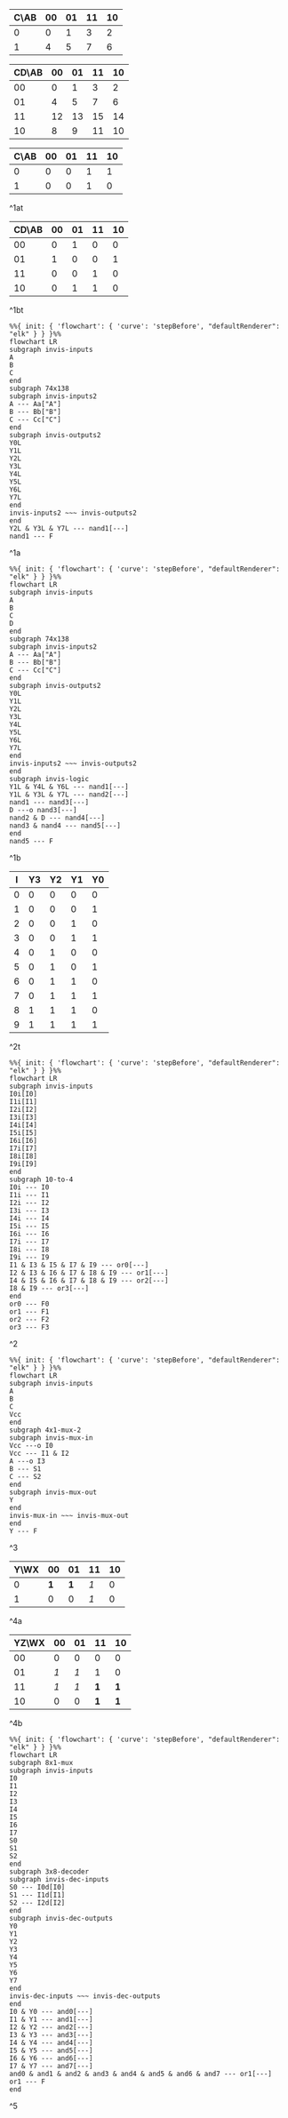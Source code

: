 
| C\AB | 00  | 01  | 11  | 10  |
| ---- | --- | --- | --- | --- |
| 0    | 0   | 1   | 3   | 2   |
| 1    | 4   | 5   | 7   | 6   |

| CD\AB | 00  | 01  | 11  | 10  |
| ----- | --- | --- | --- | --- |
| 00    | 0   | 1   | 3   | 2   |
| 01    | 4   | 5   | 7   | 6   |
| 11    | 12  | 13  | 15  | 14  |
| 10    | 8   | 9   | 11  | 10  |

| C\AB | 00  | 01  | 11  | 10  |
| ---- | --- | --- | --- | --- |
| 0    | 0   | 0   | 1   | 1   |
| 1    | 0   | 0   | 1   | 0   |
^1at

| CD\AB | 00  | 01  | 11  | 10  |
| ----- | --- | --- | --- | --- |
| 00    | 0   | 1   | 0   | 0   |
| 01    | 1   | 0   | 0   | 1   |
| 11    | 0   | 0   | 1   | 0   |
| 10    | 0   | 1   | 1   | 0   |
^1bt

```mermaid
%%{ init: { 'flowchart': { 'curve': 'stepBefore', "defaultRenderer": "elk" } } }%%
flowchart LR
subgraph invis-inputs
A
B
C
end
subgraph 74x138
subgraph invis-inputs2
A --- Aa["A"]
B --- Bb["B"]
C --- Cc["C"]
end
subgraph invis-outputs2
Y0L
Y1L
Y2L
Y3L
Y4L
Y5L
Y6L
Y7L
end
invis-inputs2 ~~~ invis-outputs2
end
Y2L & Y3L & Y7L --- nand1[---]
nand1 --- F
```
^1a

```mermaid
%%{ init: { 'flowchart': { 'curve': 'stepBefore', "defaultRenderer": "elk" } } }%%
flowchart LR
subgraph invis-inputs
A
B
C
D
end
subgraph 74x138
subgraph invis-inputs2
A --- Aa["A"]
B --- Bb["B"]
C --- Cc["C"]
end
subgraph invis-outputs2
Y0L
Y1L
Y2L
Y3L
Y4L
Y5L
Y6L
Y7L
end
invis-inputs2 ~~~ invis-outputs2
end
subgraph invis-logic
Y1L & Y4L & Y6L --- nand1[---]
Y1L & Y3L & Y7L --- nand2[---]
nand1 --- nand3[---]
D ---o nand3[---]
nand2 & D --- nand4[---]
nand3 & nand4 --- nand5[---]
end
nand5 --- F
```
^1b

| I   | Y3  | Y2  | Y1  | Y0  |
| --- | --- | --- | --- | --- |
| 0   | 0   | 0   | 0   | 0   |
| 1   | 0   | 0   | 0   | 1   |
| 2   | 0   | 0   | 1   | 0   |
| 3   | 0   | 0   | 1   | 1   |
| 4   | 0   | 1   | 0   | 0   |
| 5   | 0   | 1   | 0   | 1   |
| 6   | 0   | 1   | 1   | 0   |
| 7   | 0   | 1   | 1   | 1   |
| 8   | 1   | 1   | 1   | 0   |
| 9   | 1   | 1   | 1   | 1   |
^2t

```mermaid
%%{ init: { 'flowchart': { 'curve': 'stepBefore', "defaultRenderer": "elk" } } }%%
flowchart LR
subgraph invis-inputs
I0i[I0]
I1i[I1]
I2i[I2]
I3i[I3]
I4i[I4]
I5i[I5]
I6i[I6]
I7i[I7]
I8i[I8]
I9i[I9]
end
subgraph 10-to-4
I0i --- I0
I1i --- I1
I2i --- I2
I3i --- I3
I4i --- I4
I5i --- I5
I6i --- I6
I7i --- I7
I8i --- I8
I9i --- I9
I1 & I3 & I5 & I7 & I9 --- or0[---]
I2 & I3 & I6 & I7 & I8 & I9 --- or1[---]
I4 & I5 & I6 & I7 & I8 & I9 --- or2[---]
I8 & I9 --- or3[---]
end
or0 --- F0
or1 --- F1
or2 --- F2
or3 --- F3
```
^2


```mermaid
%%{ init: { 'flowchart': { 'curve': 'stepBefore', "defaultRenderer": "elk" } } }%%
flowchart LR
subgraph invis-inputs
A
B
C
Vcc
end
subgraph 4x1-mux-2
subgraph invis-mux-in
Vcc ---o I0
Vcc --- I1 & I2
A ---o I3
B --- S1
C --- S2
end
subgraph invis-mux-out
Y
end
invis-mux-in ~~~ invis-mux-out
end
Y --- F
```
^3

| Y\WX | 00    | 01    | 11  | 10  |
| ---- | ----- | ----- | --- | --- |
| 0    | **1** | **1** | *1* | 0   |
| 1    | 0     | 0     | *1* | 0   |
^4a

| YZ\WX | 00  | 01  | 11    | 10    |
| ----- | --- | --- | ----- | ----- |
| 00    | 0   | 0   | 0     | 0     |
| 01    | *1* | *1* | 1     | 0     |
| 11    | *1* | *1* | **1** | **1** |
| 10    | 0   | 0   | **1** | **1** |
^4b


```mermaid
%%{ init: { 'flowchart': { 'curve': 'stepBefore', "defaultRenderer": "elk" } } }%%
flowchart LR
subgraph 8x1-mux
subgraph invis-inputs
I0
I1
I2
I3
I4
I5
I6
I7
S0
S1
S2
end
subgraph 3x8-decoder
subgraph invis-dec-inputs
S0 --- I0d[I0]
S1 --- I1d[I1]
S2 --- I2d[I2]
end
subgraph invis-dec-outputs
Y0
Y1
Y2
Y3
Y4
Y5
Y6
Y7
end
invis-dec-inputs ~~~ invis-dec-outputs
end
I0 & Y0 --- and0[---]
I1 & Y1 --- and1[---]
I2 & Y2 --- and2[---]
I3 & Y3 --- and3[---]
I4 & Y4 --- and4[---]
I5 & Y5 --- and5[---]
I6 & Y6 --- and6[---]
I7 & Y7 --- and7[---]
and0 & and1 & and2 & and3 & and4 & and5 & and6 & and7 --- or1[---]
or1 --- F
end
```
^5